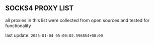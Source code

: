 ## SOCKS4 PROXY LIST

all proxies in this list were collected from open sources and tested for functionality

last update: `2025-01-04 05:00:02.596854+00:00`